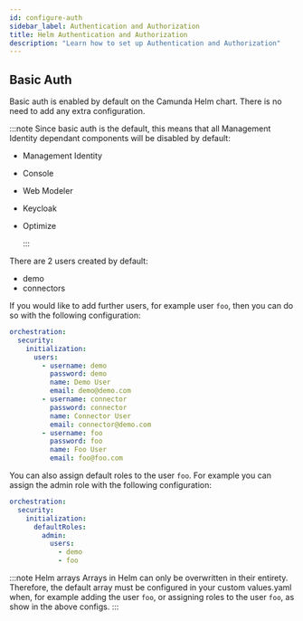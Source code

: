 ```yaml
---
id: configure-auth
sidebar_label: Authentication and Authorization
title: Helm Authentication and Authorization
description: "Learn how to set up Authentication and Authorization"
---
```


## Basic Auth

Basic auth is enabled by default on the Camunda Helm chart. There is no need to add any extra configuration.

:::note
Since basic auth is the default, this means that all Management Identity dependant components will be disabled by default:

- Management Identity
- Console
- Web Modeler
- Keycloak
- Optimize

  :::

There are 2 users created by default:

- demo
- connectors

If you would like to add further users, for example user `foo`, then you can do so with the following configuration:

```yaml
orchestration:
  security:
    initialization:
      users:
        - username: demo
          password: demo
          name: Demo User
          email: demo@demo.com
        - username: connector
          password: connector
          name: Connector User
          email: connector@demo.com
        - username: foo
          password: foo
          name: Foo User
          email: foo@foo.com
```

You can also assign default roles to the user `foo`. For example you can assign the admin role with the following configuration:

```yaml
orchestration:
  security:
    initialization:
      defaultRoles:
        admin:
          users:
            - demo
            - foo
```

:::note Helm arrays
Arrays in Helm can only be overwritten in their entirety. Therefore, the default array must be configured in your custom values.yaml when, for example adding the user `foo`, or assigning roles to the user `foo`, as show in the above configs.
:::
